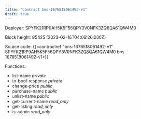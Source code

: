 ```yaml
---
title: "Contract bns-1676518061492-v1"
draft: true
---
```

Deployer: SPYFK21RP9AH5K5F56QPY3V0NFK3ZQ8QA61QW4M0


 



Block height: 95425 (2023-02-16T04:06:26.000Z)

Source code: {{<contractref "bns-1676518061492-v1" SPYFK21RP9AH5K5F56QPY3V0NFK3ZQ8QA61QW4M0 bns-1676518061492-v1>}}

Functions:

* list-name _private_
* to-bool-response _private_
* change-price _public_
* purchase-name _public_
* unlist-name _public_
* get-current-name _read_only_
* get-listing _read_only_
* is-admin _read_only_
